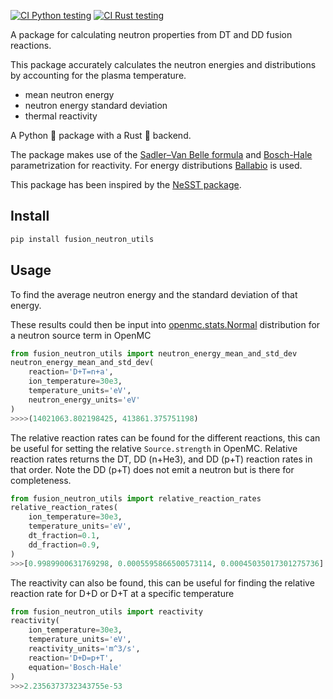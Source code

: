 [![CI Python testing](https://github.com/fusion-energy/fusion_neutron_utils/actions/workflows/ci-python.yml/badge.svg)](https://github.com/fusion-energy/fusion_neutron_utils/actions/workflows/ci-python.yml) [![CI Rust testing](https://github.com/fusion-energy/fusion_neutron_utils/actions/workflows/ci-rust.yml/badge.svg)](https://github.com/fusion-energy/fusion_neutron_utils/actions/workflows/ci-rust.yml)

A package for calculating neutron properties from DT and DD fusion reactions.

This package accurately calculates the neutron energies and distributions by accounting for the plasma temperature.

- mean neutron energy
- neutron energy standard deviation
- thermal reactivity 

A Python :snake: package with a Rust :crab: backend.

The package makes use of the [Sadler–Van Belle formula](https://doi.org/10.1016/j.fusengdes.2012.02.025) and [Bosch-Hale](https://doi.org/10.1088/0029-5515%2F32%2F4%2FI07) parametrization for reactivity. For energy distributions [Ballabio](https://doi.org/10.1088/0029-5515/38/11/310) is used.

This package has been inspired by the [NeSST package](https://github.com/aidancrilly/NeSST).

## Install

```bash
pip install fusion_neutron_utils
```

## Usage

To find the average neutron energy and the standard deviation of that energy.

These results could then be input into [openmc.stats.Normal](https://docs.openmc.org/en/v0.12.1/pythonapi/generated/openmc.stats.Normal.html) distribution for a neutron source term in OpenMC

```python
from fusion_neutron_utils import neutron_energy_mean_and_std_dev
neutron_energy_mean_and_std_dev(
    reaction='D+T=n+a',
    ion_temperature=30e3,
    temperature_units='eV',
    neutron_energy_units='eV'
)
>>>>(14021063.802198425, 413861.375751198)
```


The relative reaction rates can be found for the different reactions, this can be useful for setting the relative ```Source.strength``` in OpenMC. Relative reaction rates returns the DT, DD (n+He3), and DD (p+T) reaction rates in that order. Note the  DD (p+T)  does not emit a neutron but is there for completeness.
```python
from fusion_neutron_utils import relative_reaction_rates
relative_reaction_rates(
    ion_temperature=30e3,
    temperature_units='eV',
    dt_fraction=0.1,
    dd_fraction=0.9,  
)
>>>[0.9989900631769298, 0.0005595866500573114, 0.00045035017301275736] 
```

The reactivity can also be found, this can be useful for finding the relative reaction rate for D+D or D+T at a specific temperature

```python
from fusion_neutron_utils import reactivity
reactivity(
    ion_temperature=30e3,
    temperature_units='eV',
    reactivity_units='m^3/s',
    reaction='D+D=p+T',
    equation='Bosch-Hale'
)
>>>2.2356373732343755e-53
```
